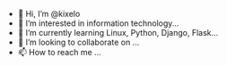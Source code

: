 - 👋 Hi, I’m @kixelo
- 👀 I’m interested in information technology...
- 🌱 I’m currently learning Linux, Python, Django, Flask...
- 💞️ I’m looking to collaborate on ...
- 📫 How to reach me ...

<!---
kixelo/kixelo is a ✨ special ✨ repository because its `README.md` (this file) appears on your GitHub profile.
You can click the Preview link to take a look at your changes.
--->
